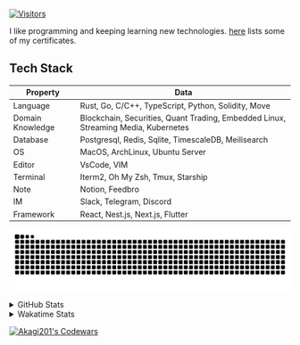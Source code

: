 <!-- markdownlint-disable MD041 MD010 MD033 -->
[![Visitors](https://api.visitorbadge.io/api/daily?path=Akagi201%2FAkagi201&label=Visitors%20Today&countColor=%2337d67a)](https://visitorbadge.io/status?path=Akagi201%2FAkagi201)

I like programming and keeping learning new technologies. [here](https://github.com/Akagi201/blockchain) lists some of my certificates.

## Tech Stack

| Property         	| Data                                                                               	|
|------------------	|------------------------------------------------------------------------------------	|
| Language         	| Rust, Go, C/C++, TypeScript, Python, Solidity, Move                                 |
| Domain Knowledge 	| Blockchain, Securities, Quant Trading, Embedded Linux, Streaming Media, Kubernetes 	|
| Database         	| Postgresql, Redis, Sqlite, TimescaleDB, Meilisearch                                 |
| OS               	| MacOS, ArchLinux, Ubuntu Server                                                     |
| Editor           	| VsCode, VIM                                                                        	|
| Terminal          | Iterm2, Oh My Zsh, Tmux, Starship                                                   |
| Note             	| Notion, Feedbro                                                                    	|
| IM               	| Slack, Telegram, Discord                                                            |
| Framework         | React, Nest.js, Next.js, Flutter                                                   	|

[![github contribution grid snake animation](https://raw.githubusercontent.com/Akagi201/Akagi201/output/github-contribution-grid-snake.svg#gh-light-mode-only)](https://github.com/Akagi201)

<details>
<summary>GitHub Stats</summary>
  <a href="https://github.com/Akagi201"><img alt="Profile Detail" src="https://raw.githubusercontent.com/Akagi201/Akagi201/master/profile-summary-card-output/dracula/0-profile-details.svg" /></a>
  <a href="https://github.com/Akagi201"><img alt="Github Stats" src="https://raw.githubusercontent.com/Akagi201/Akagi201/master/profile-summary-card-output/dracula/3-stats.svg" /></a>
  <a href="https://github.com/Akagi201"><img alt="Lang By Commits" src="https://raw.githubusercontent.com/Akagi201/Akagi201/master/profile-summary-card-output/dracula/2-most-commit-language.svg" /></a>
</details>

<details>
<summary>Wakatime Stats</summary>
<br>

<!--START_SECTION:waka-->

```txt
From: 09 September 2023 - To: 16 September 2023

Total Time: 43 hrs 54 mins

Other          36 hrs 4 mins   ████████████████████▓░░░░   82.16 %
Rust           3 hrs 40 mins   ██░░░░░░░░░░░░░░░░░░░░░░░   08.36 %
Python         2 hrs 3 mins    █▒░░░░░░░░░░░░░░░░░░░░░░░   04.68 %
sh             1 hr 55 mins    █░░░░░░░░░░░░░░░░░░░░░░░░   04.37 %
YAML           3 mins          ░░░░░░░░░░░░░░░░░░░░░░░░░   00.12 %
Markdown       2 mins          ░░░░░░░░░░░░░░░░░░░░░░░░░   00.08 %
JSON           2 mins          ░░░░░░░░░░░░░░░░░░░░░░░░░   00.08 %
Assembly       1 min           ░░░░░░░░░░░░░░░░░░░░░░░░░   00.07 %
TypeScript     0 secs          ░░░░░░░░░░░░░░░░░░░░░░░░░   00.04 %
Bash           0 secs          ░░░░░░░░░░░░░░░░░░░░░░░░░   00.03 %
```

<!--END_SECTION:waka-->

</details>

<a href="https://www.codewars.com/users/Akagi201"><img alt="Akagi201's Codewars" src="https://www.codewars.com/users/Akagi201/badges/small"></a>
